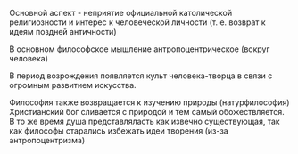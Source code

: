 Основной аспект - неприятие официальной католической религиозности и интерес к человеческой личности (т. е. возврат к идеям поздней античности)

В основном философское мышление антропоцентрическое (вокруг человека)

В период возрождения появляется культ человека-творца в связи с огромным развитием искусства. 

Философия также возвращается к изучению природы (натурфилософия)
Христианский бог сливается с природой и тем самый обожествляется. В то же время душа представляласть как извечно существующая, так как философы старались избежать идеи творения (из-за антропоцентризма)


